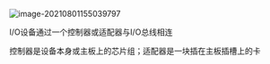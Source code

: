 ![image-20210801155039797](C:\Users\94125\AppData\Roaming\Typora\typora-user-images\image-20210801155039797.png)

I/O设备通过一个控制器或适配器与I/O总线相连



控制器是设备本身或主板上的芯片组；适配器是一块插在主板插槽上的卡